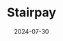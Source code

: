 ---  
layout: startup_page  
title: "Stairpay"  
id: "stairpay.com"  
permalink: "/stairpaystairpay.com07302024/"  
website: "https://www.stairpay.com/"  
funding_round: "Pre-Seed"  
funding_amount: "£750K"  
investors: "Fuel Ventures, Heartfelt Ventures"  
about: "Stairpay is a platform that automates the shared housing ownership journey for residents and housing associations. It aims to make homeownership more accessible by simplifying the process of gradually building towards 100% ownership through an app-based platform and data-driven insights. The platform addresses challenges in the UK's shared ownership market, including those created by the end of the Help to Buy scheme."  
markets: "Proptech, Technology, Information and Internet"  
hq: "London, England, United Kingdom"  
founded_year: "2022"  
linkedin: "https://uk.linkedin.com/company/stairpay"  
twitter: ""  
instagram: ""  
facebook: ""  
crunchbase: "https://www.crunchbase.com/organization/stairpay?utm_source=linkedin&utm_medium=referral&utm_campaign=linkedin_companies&utm_content=profile_cta_anon&trk=funding_crunchbase"  
pitchbook: ""  

date_display: "30-Jul-2024"  
date: "2024-07-30"

# SEO Optimization  
meta_title: "Stairpay - Pre-Seed Funding (£750K)"  
meta_description: "Stairpay, Stairpay is a platform that automates the shared housing ownership journey for residents and housing associations. It aims to make homeownership more ..."  
meta_keywords: "Stairpay, Proptech, Technology, Information and Internet, Pre-Seed funding"  
canonical_url: "https://startup.projectstartups.com/stairpaystairpay.com07302024/"  
---